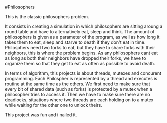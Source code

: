 #Philosophers

This is the classic philosophers problem. 

It consists in creating a simulation in which philosophers are sitting aroung a round table and have to alternatively eat, sleep and think.
The amount of philosophers is given as a parameter of the program, as well as how long it takes them to eat, sleep and starve to death if they don't eat in time.
Philosphers need two forks to eat, but they have to share forks with their neighbors, this is where the problem begins. As any philosophers cant eat as long as both their neighbors have dropped their forks, we have to organize them so that they get to eat as often as possible to avoid death.

In terms of algorithm, this projects is about threads, mutexes and concurent programming. Each Philospher is represented by a thread and executes is routine at the same time as the others. We first need to make sure that every bit of shared data (such as forks) is protected by a mutex when a philosopher tries to access it.
Then we have to make sure there are no deadlocks, situations where two threads are each holding on to a mutex while waiting for the other one to unlock theirs. 

This project was fun and i nailed it. 
